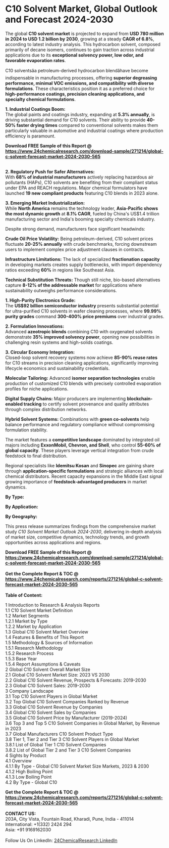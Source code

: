 <h1>C10 Solvent Market, Global Outlook and Forecast 2024-2030</h1><p>The global <strong>C10 solvent market</strong> is projected to expand from <strong>USD 780 million in 2024 to USD 1.2 billion by 2030</strong>, growing at a steady <strong>CAGR of 6.8%</strong>, according to latest industry analysis. This hydrocarbon solvent, composed primarily of decane isomers, continues to gain traction across industrial applications due to its <strong>exceptional solvency power, low odor, and favorable evaporation rates</strong>.</p><p>C10 solventsâa petroleum-derived hydrocarbon blendâhave become indispensable in manufacturing processes, offering <strong>superior degreasing performance, minimal VOC emissions, and compatibility with diverse formulations</strong>. These characteristics position it as a preferred choice for <strong>high-performance coatings, precision cleaning applications, and specialty chemical formulations</strong>.</p><p><strong>1. Industrial Coatings Boom:</strong><br>
The global paints and coatings industry, expanding at <strong>5.3% annually</strong>, is driving substantial demand for C10 solvents. Their ability to provide <strong>40-50% faster drying times</strong> compared to conventional solvents makes them particularly valuable in automotive and industrial coatings where production efficiency is paramount.</p><div><b>Download FREE Sample of this Report @ 
            <a href="https://www.24chemicalresearch.com/download-sample/271214/global-c-solvent-forecast-market-2024-2030-565">
            https://www.24chemicalresearch.com/download-sample/271214/global-c-solvent-forecast-market-2024-2030-565</a></b></div><br><p><strong>2. Regulatory Push for Safer Alternatives:</strong><br>
With <strong>68% of industrial manufacturers</strong> actively replacing hazardous air pollutants (HAPs), C10 solvents are benefiting from their compliant status under EPA and REACH regulations. Major chemical formulators have launched <strong>19 new compliant products</strong> featuring C10 blends in 2023 alone.</p><p><strong>3. Emerging Market Industrialization:</strong><br>
While <strong>North America</strong> remains the technology leader, <strong>Asia-Pacific shows the most dynamic growth</strong> at <strong>8.1% CAGR</strong>, fueled by China's US$1.4 trillion manufacturing sector and India's booming specialty chemicals industry.</p><p>Despite strong demand, manufacturers face significant headwinds:</p><p><strong>Crude Oil Price Volatility:</strong> Being petroleum-derived, C10 solvent prices fluctuate <strong>20-25% annually</strong> with crude benchmarks, forcing downstream users to implement complex price adjustment clauses in contracts.</p><p><strong>Infrastructure Limitations:</strong> The lack of specialized <strong>fractionation capacity</strong> in developing markets creates supply bottlenecks, with import dependency ratios exceeding <strong>60%</strong> in regions like Southeast Asia.</p><p><strong>Technical Substitution Threats:</strong> Though still niche, bio-based alternatives capture <strong>8-12% of the addressable market</strong> for applications where sustainability outweighs performance considerations.</p><p><strong>1. High-Purity Electronics Grade:</strong><br>
The <strong>US$92 billion semiconductor industry</strong> presents substantial potential for ultra-purified C10 solvents in wafer cleaning processes, where <strong>99.99% purity grades</strong> command <strong>300-400% price premiums</strong> over industrial grades.</p><p><strong>2. Formulation Innovations:</strong><br>
Advanced <strong>azeotropic blends</strong> combining C10 with oxygenated solvents demonstrate <strong>35% improved solvency power</strong>, opening new possibilities in challenging resin systems and high-solids coatings.</p><p><strong>3. Circular Economy Integration:</strong><br>
Closed-loop solvent recovery systems now achieve <strong>85-90% reuse rates</strong> for C10 streams in precision cleaning applications, significantly improving lifecycle economics and sustainability credentials.</p><p><strong>Molecular Tailoring:</strong> Advanced <strong>isomer separation technologies</strong> enable production of customized C10 blends with precisely controlled evaporation profiles for niche applications.</p><p><strong>Digital Supply Chains:</strong> Major producers are implementing <strong>blockchain-enabled tracking</strong> to certify solvent provenance and quality attributes through complex distribution networks.</p><p><strong>Hybrid Solvent Systems:</strong> Combinations with <strong>green co-solvents</strong> help balance performance and regulatory compliance without compromising formulation stability.</p><p>The market features a <strong>competitive landscape</strong> dominated by integrated oil majors including <strong>ExxonMobil, Chevron, and Shell</strong>, who control <strong>55-60% of global capacity</strong>. These players leverage vertical integration from crude feedstock to final distribution.</p><p>Regional specialists like <strong>Idemitsu Kosan</strong> and <strong>Sinopec</strong> are gaining share through <strong>application-specific formulations</strong> and strategic alliances with local chemical distributors. Recent capacity expansions in the Middle East signal growing importance of <strong>feedstock-advantaged producers</strong> in market dynamics.</p><p><strong>By Type:</strong></p><p><strong>By Application:</strong></p><p><strong>By Geography:</strong></p><p>This press release summarizes findings from the comprehensive market study <em>C10 Solvent Market Outlook 2024-2030</em>, delivering in-depth analysis of market size, competitive dynamics, technology trends, and growth opportunities across applications and regions.</p><div><b>Download FREE Sample of this Report @ 
            <a href="https://www.24chemicalresearch.com/download-sample/271214/global-c-solvent-forecast-market-2024-2030-565">
            https://www.24chemicalresearch.com/download-sample/271214/global-c-solvent-forecast-market-2024-2030-565</a></b></div><br><div><b>Get the Complete Report & TOC @ 
            <a href="https://www.24chemicalresearch.com/reports/271214/global-c-solvent-forecast-market-2024-2030-565">
            https://www.24chemicalresearch.com/reports/271214/global-c-solvent-forecast-market-2024-2030-565</a></b></div><br>
            <b>Table of Content:</b><p>1 Introduction to Research & Analysis Reports<br />
    1.1 C10 Solvent Market Definition<br />
    1.2 Market Segments<br />
        1.2.1 Market by Type<br />
        1.2.2 Market by Application<br />
    1.3 Global C10 Solvent Market Overview<br />
    1.4 Features & Benefits of This Report<br />
    1.5 Methodology & Sources of Information<br />
        1.5.1 Research Methodology<br />
        1.5.2 Research Process<br />
        1.5.3 Base Year<br />
        1.5.4 Report Assumptions & Caveats<br />
2 Global C10 Solvent Overall Market Size<br />
    2.1 Global C10 Solvent Market Size: 2023 VS 2030<br />
    2.2 Global C10 Solvent Revenue, Prospects & Forecasts: 2019-2030<br />
    2.3 Global C10 Solvent Sales: 2019-2030<br />
3 Company Landscape<br />
    3.1 Top C10 Solvent Players in Global Market<br />
    3.2 Top Global C10 Solvent Companies Ranked by Revenue<br />
    3.3 Global C10 Solvent Revenue by Companies<br />
    3.4 Global C10 Solvent Sales by Companies<br />
    3.5 Global C10 Solvent Price by Manufacturer (2019-2024)<br />
    3.6 Top 3 and Top 5 C10 Solvent Companies in Global Market, by Revenue in 2023<br />
    3.7 Global Manufacturers C10 Solvent Product Type<br />
    3.8 Tier 1, Tier 2 and Tier 3 C10 Solvent Players in Global Market<br />
        3.8.1 List of Global Tier 1 C10 Solvent Companies<br />
        3.8.2 List of Global Tier 2 and Tier 3 C10 Solvent Companies<br />
4 Sights by Product<br />
    4.1 Overview<br />
        4.1.1 By Type - Global C10 Solvent Market Size Markets, 2023 & 2030<br />
        4.1.2 High Boiling Point<br />
        4.1.3 Low Boiling Point<br />
    4.2 By Type - Global C10</p><div><b>Get the Complete Report & TOC @ 
            <a href="https://www.24chemicalresearch.com/reports/271214/global-c-solvent-forecast-market-2024-2030-565">
            https://www.24chemicalresearch.com/reports/271214/global-c-solvent-forecast-market-2024-2030-565</a></b></div><br><b>CONTACT US:</b><br>
            203A, City Vista, Fountain Road, Kharadi, Pune, India - 411014<br>
            International: +1(332) 2424 294<br>
            Asia: +91 9169162030 <br><br>
            Follow Us On LinkedIn: <a href="https://www.linkedin.com/company/24chemicalresearch/">24ChemicalResearch LinkedIn</a>